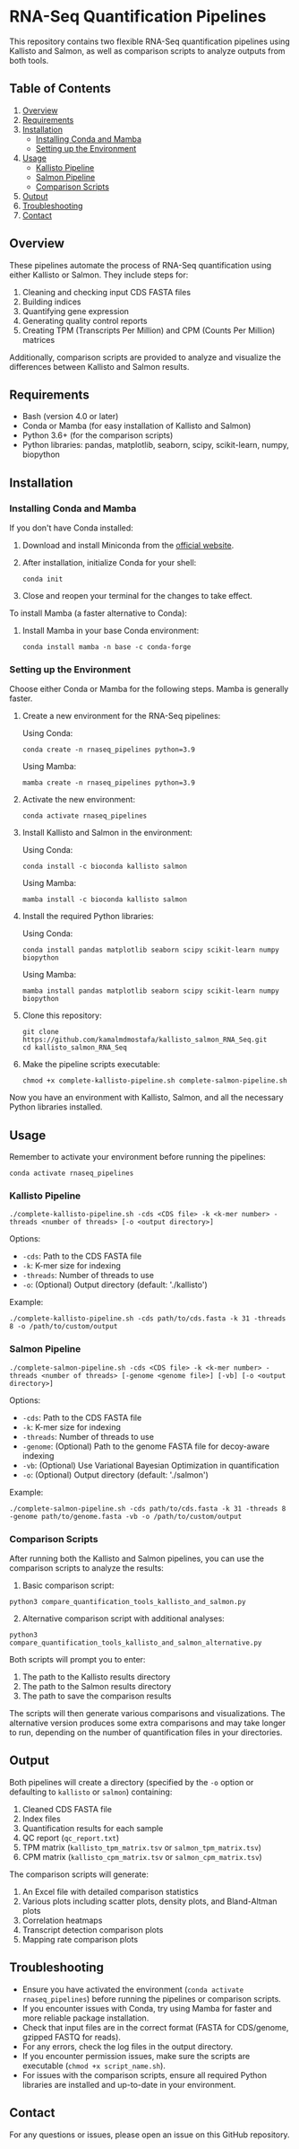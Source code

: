 # RNA-Seq Quantification Pipelines

This repository contains two flexible RNA-Seq quantification pipelines using Kallisto and Salmon, as well as comparison scripts to analyze outputs from both tools.

## Table of Contents

1. [Overview](#overview)
2. [Requirements](#requirements)
3. [Installation](#installation)
   - [Installing Conda and Mamba](#installing-conda-and-mamba)
   - [Setting up the Environment](#setting-up-the-environment)
4. [Usage](#usage)
   - [Kallisto Pipeline](#kallisto-pipeline)
   - [Salmon Pipeline](#salmon-pipeline)
   - [Comparison Scripts](#comparison-scripts)
5. [Output](#output)
6. [Troubleshooting](#troubleshooting)
7. [Contact](#contact)

## Overview

These pipelines automate the process of RNA-Seq quantification using either Kallisto or Salmon. They include steps for:

1. Cleaning and checking input CDS FASTA files
2. Building indices
3. Quantifying gene expression
4. Generating quality control reports
5. Creating TPM (Transcripts Per Million) and CPM (Counts Per Million) matrices

Additionally, comparison scripts are provided to analyze and visualize the differences between Kallisto and Salmon results.

## Requirements

- Bash (version 4.0 or later)
- Conda or Mamba (for easy installation of Kallisto and Salmon)
- Python 3.6+ (for the comparison scripts)
- Python libraries: pandas, matplotlib, seaborn, scipy, scikit-learn, numpy, biopython

## Installation

### Installing Conda and Mamba

If you don't have Conda installed:

1. Download and install Miniconda from the [official website](https://docs.conda.io/en/latest/miniconda.html).

2. After installation, initialize Conda for your shell:
   ```
   conda init
   ```

3. Close and reopen your terminal for the changes to take effect.

To install Mamba (a faster alternative to Conda):

1. Install Mamba in your base Conda environment:
   ```
   conda install mamba -n base -c conda-forge
   ```

### Setting up the Environment

Choose either Conda or Mamba for the following steps. Mamba is generally faster.

1. Create a new environment for the RNA-Seq pipelines:

   Using Conda:
   ```
   conda create -n rnaseq_pipelines python=3.9
   ```

   Using Mamba:
   ```
   mamba create -n rnaseq_pipelines python=3.9
   ```

2. Activate the new environment:
   ```
   conda activate rnaseq_pipelines
   ```

3. Install Kallisto and Salmon in the environment:

   Using Conda:
   ```
   conda install -c bioconda kallisto salmon
   ```

   Using Mamba:
   ```
   mamba install -c bioconda kallisto salmon
   ```

4. Install the required Python libraries:

   Using Conda:
   ```
   conda install pandas matplotlib seaborn scipy scikit-learn numpy biopython
   ```

   Using Mamba:
   ```
   mamba install pandas matplotlib seaborn scipy scikit-learn numpy biopython
   ```

5. Clone this repository:
   ```
   git clone https://github.com/kamalmdmostafa/kallisto_salmon_RNA_Seq.git
   cd kallisto_salmon_RNA_Seq
   ```

6. Make the pipeline scripts executable:
   ```
   chmod +x complete-kallisto-pipeline.sh complete-salmon-pipeline.sh
   ```

Now you have an environment with Kallisto, Salmon, and all the necessary Python libraries installed.

## Usage

Remember to activate your environment before running the pipelines:

```
conda activate rnaseq_pipelines
```

### Kallisto Pipeline

```
./complete-kallisto-pipeline.sh -cds <CDS file> -k <k-mer number> -threads <number of threads> [-o <output directory>]
```

Options:
- `-cds`: Path to the CDS FASTA file
- `-k`: K-mer size for indexing
- `-threads`: Number of threads to use
- `-o`: (Optional) Output directory (default: './kallisto')

Example:
```
./complete-kallisto-pipeline.sh -cds path/to/cds.fasta -k 31 -threads 8 -o /path/to/custom/output
```

### Salmon Pipeline

```
./complete-salmon-pipeline.sh -cds <CDS file> -k <k-mer number> -threads <number of threads> [-genome <genome file>] [-vb] [-o <output directory>]
```

Options:
- `-cds`: Path to the CDS FASTA file
- `-k`: K-mer size for indexing
- `-threads`: Number of threads to use
- `-genome`: (Optional) Path to the genome FASTA file for decoy-aware indexing
- `-vb`: (Optional) Use Variational Bayesian Optimization in quantification
- `-o`: (Optional) Output directory (default: './salmon')

Example:
```
./complete-salmon-pipeline.sh -cds path/to/cds.fasta -k 31 -threads 8 -genome path/to/genome.fasta -vb -o /path/to/custom/output
```

### Comparison Scripts

After running both the Kallisto and Salmon pipelines, you can use the comparison scripts to analyze the results:

1. Basic comparison script:
```
python3 compare_quantification_tools_kallisto_and_salmon.py
```

2. Alternative comparison script with additional analyses:
```
python3 compare_quantification_tools_kallisto_and_salmon_alternative.py
```

Both scripts will prompt you to enter:
1. The path to the Kallisto results directory
2. The path to the Salmon results directory
3. The path to save the comparison results

The scripts will then generate various comparisons and visualizations. The alternative version produces some extra comparisons and may take longer to run, depending on the number of quantification files in your directories.

## Output

Both pipelines will create a directory (specified by the `-o` option or defaulting to `kallisto` or `salmon`) containing:

1. Cleaned CDS FASTA file
2. Index files
3. Quantification results for each sample
4. QC report (`qc_report.txt`)
5. TPM matrix (`kallisto_tpm_matrix.tsv` or `salmon_tpm_matrix.tsv`)
6. CPM matrix (`kallisto_cpm_matrix.tsv` or `salmon_cpm_matrix.tsv`)

The comparison scripts will generate:

1. An Excel file with detailed comparison statistics
2. Various plots including scatter plots, density plots, and Bland-Altman plots
3. Correlation heatmaps
4. Transcript detection comparison plots
5. Mapping rate comparison plots

## Troubleshooting

- Ensure you have activated the environment (`conda activate rnaseq_pipelines`) before running the pipelines or comparison scripts.
- If you encounter issues with Conda, try using Mamba for faster and more reliable package installation.
- Check that input files are in the correct format (FASTA for CDS/genome, gzipped FASTQ for reads).
- For any errors, check the log files in the output directory.
- If you encounter permission issues, make sure the scripts are executable (`chmod +x script_name.sh`).
- For issues with the comparison scripts, ensure all required Python libraries are installed and up-to-date in your environment.

## Contact

For any questions or issues, please open an issue on this GitHub repository.
